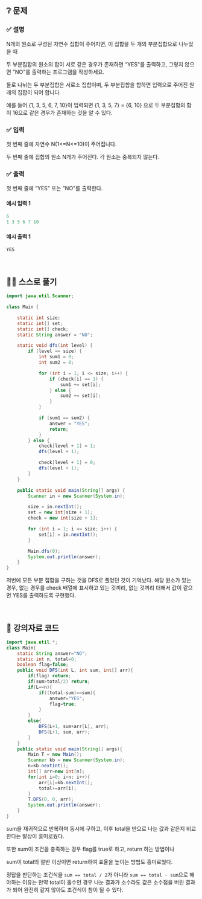 ## ❔ 문제
### ✅ 설명
N개의 원소로 구성된 자연수 집합이 주어지면, 이 집합을 두 개의 부분집합으로 나누었을 때

두 부분집합의 원소의 합이 서로 같은 경우가 존재하면 “YES"를 출력하고, 그렇지 않으면 ”NO"를 출력하는 프로그램을 작성하세요.

둘로 나뉘는 두 부분집합은 서로소 집합이며, 두 부분집합을 합하면 입력으로 주어진 원래의 집합이 되어 합니다.

예를 들어 {1, 3, 5, 6, 7, 10}이 입력되면 {1, 3, 5, 7} = {6, 10} 으로 두 부분집합의 합이 16으로 같은 경우가 존재하는 것을 알 수 있다.

### ✅ 입력
첫 번째 줄에 자연수 N(1<=N<=10)이 주어집니다.

두 번째 줄에 집합의 원소 N개가 주어진다. 각 원소는 중복되지 않는다.

### ✅ 출력
첫 번째 줄에 “YES" 또는 ”NO"를 출력한다.

#### 예시 입력 1
``` java
6
1 3 5 6 7 10 
```

#### 예시 출력 1
``` java
YES
```

<br>

## ✍🏻 스스로 풀기

``` java
import java.util.Scanner;

class Main {

	static int size;
	static int[] set;
	static int[] check;
	static String answer = "NO";

	static void dfs(int level) {
		if (level == size) {
			int sum1 = 0;
			int sum2 = 0;

			for (int i = 1; i <= size; i++) {
				if (check[i] == 1) {
					sum1 += set[i];
				} else {
					sum2 += set[i];
				}
			}

			if (sum1 == sum2) {
				answer = "YES";
				return;
			}
		} else {
			check[level + 1] = 1;
			dfs(level + 1);

			check[level + 1] = 0;
			dfs(level + 1);
		}
	}

	public static void main(String[] args) {
		Scanner in = new Scanner(System.in);

		size = in.nextInt();
		set = new int[size + 1];
		check = new int[size + 1];

		for (int i = 1; i <= size; i++) {
			set[i] = in.nextInt();
		}

		Main.dfs(0);
		System.out.println(answer);
	}
}
```

저번에 모든 부분 집합을 구하는 것을 DFS로 풀었던 것이 기억났다. 해당 원소가 있는 경우, 없는 경우를 check 배열에 표시하고 있는 것끼리, 없는 것끼리 더해서 값이 같으면 YES를 출력하도록 구현했다.

<br>

## 📖 강의자료 코드

``` java
import java.util.*;
class Main{
	static String answer="NO";
	static int n, total=0;
	boolean flag=false;
	public void DFS(int L, int sum, int[] arr){
		if(flag) return;
		if(sum>total/2) return;
		if(L==n){
			if((total-sum)==sum){
				answer="YES";
				flag=true;
			}	
		}
		else{
			DFS(L+1, sum+arr[L], arr);
			DFS(L+1, sum, arr);
		}
	}
	public static void main(String[] args){
		Main T = new Main();
		Scanner kb = new Scanner(System.in);
		n=kb.nextInt();
		int[] arr=new int[n];
		for(int i=0; i<n; i++){
			arr[i]=kb.nextInt();
			total+=arr[i];
		}
		T.DFS(0, 0, arr);
		System.out.println(answer);
	}
}
```

sum을 재귀적으로 반복하며 동시에 구하고, 이후 total을 반으로 나눈 값과 같은지 비교한다는 발상이 흥미로웠다.

또한 sum이 조건을 충족하는 경우 flag를 true로 하고, return 하는 방법이나

sum이 total의 절반 이상이면 return하여 효율을 높이는 방법도 흥미로웠다.

정답을 판단하는 조건식을 `sum == total / 2`가 아니라 `sum == total - sum`으로 해야하는 이유는 만약 total이 홀수인 경우 나눈 결과가 소수라도 값은 소수점을 버린 결과가 되어 완전히 같지 
않아도 조건식이 참이 될 수 있다.
